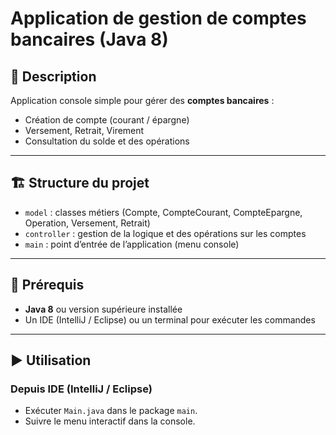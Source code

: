 #  Application de gestion de comptes bancaires (Java 8)

## 📌 Description
Application console simple pour gérer des **comptes bancaires** :
- Création de compte (courant / épargne)
- Versement, Retrait, Virement
- Consultation du solde et des opérations

---

## 🏗️ Structure du projet
- `model` : classes métiers (Compte, CompteCourant, CompteEpargne, Operation, Versement, Retrait)
- `controller` : gestion de la logique et des opérations sur les comptes
- `main` : point d’entrée de l’application (menu console)

---

## 🔧 Prérequis
- **Java 8** ou version supérieure installée
- Un IDE (IntelliJ / Eclipse) ou un terminal pour exécuter les commandes

---
## ▶️ Utilisation
### Depuis IDE (IntelliJ / Eclipse)
- Exécuter `Main.java` dans le package `main`.
- Suivre le menu interactif dans la console.  
